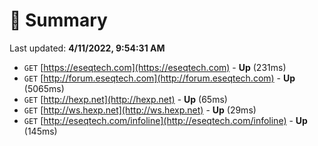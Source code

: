 # 📖 Summary
Last updated: **4/11/2022, 9:54:31 AM**

- `GET` [https://eseqtech.com](https://eseqtech.com) - **Up** (231ms)
- `GET` [http://forum.eseqtech.com](http://forum.eseqtech.com) - **Up** (5065ms)
- `GET` [http://hexp.net](http://hexp.net) - **Up** (65ms)
- `GET` [http://ws.hexp.net](http://ws.hexp.net) - **Up** (29ms)
- `GET` [http://eseqtech.com/infoline](http://eseqtech.com/infoline) - **Up** (145ms)
